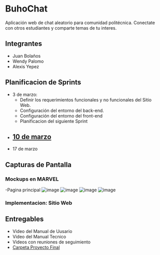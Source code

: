 # BuhoChat
Aplicación web de chat aleatorio para comunidad politécnica. Conectate con otros estudiantes y comparte temas de tu interes.

## Integrantes
- Juan Bolaños
- Wendy Palomo
- Alexis Yepez

## Planificacion de Sprints
- 3 de marzo:
    - Definir los requerimientos funcionales y no funcionales del Sitio Web. 
    - Configuración del entorno del back-end.
    - Configuración del entorno del front-end
    - Planificacion del siguiente Sprint
- [10 de marzo](https://youtu.be/ZM9SO7rjk_0)
    - 
- 17 de marzo

## Capturas de Pantalla
### Mockups en MARVEL
  -Pagina principal
![image](https://user-images.githubusercontent.com/58180852/111351284-063bfe00-8651-11eb-9471-c671083b2e60.png)
![image](https://user-images.githubusercontent.com/58180852/111351636-5e730000-8651-11eb-9904-c4a7d2fbacd1.png)
![image](https://user-images.githubusercontent.com/58180852/111351668-692d9500-8651-11eb-9ec6-901eaba3831e.png)
![image](https://user-images.githubusercontent.com/58180852/111351702-73e82a00-8651-11eb-959a-3afc01c400c6.png)

### Implementacion: Sitio Web 


## Entregables
- Video del Manual de Uusario
- Video del Manual Tecnico
- Videos con reuniones de seguimiento 
- [Carpeta Proyecto Final](https://epnecuador-my.sharepoint.com/:f:/g/personal/alexis_yepez01_epn_edu_ec/EiLRrpGZHn1FiETBMqxTud8BkMB1DsfRaAAA_7nCQnSUPg?e=RGLWaA)
